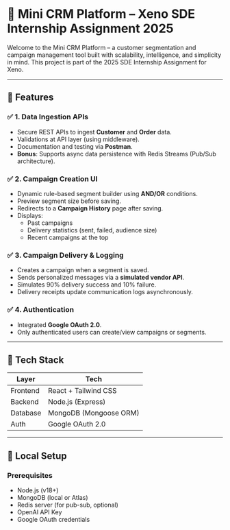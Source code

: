 # 🧠 Mini CRM Platform – Xeno SDE Internship Assignment 2025

Welcome to the Mini CRM Platform – a customer segmentation and campaign management tool built with scalability, intelligence, and simplicity in mind. This project is part of the 2025 SDE Internship Assignment for Xeno.

---

## 🚀 Features

### ✅ 1. Data Ingestion APIs
- Secure REST APIs to ingest **Customer** and **Order** data.
- Validations at API layer (using middleware).
- Documentation and testing via **Postman**.
- **Bonus**: Supports async data persistence with Redis Streams (Pub/Sub architecture).

### ✅ 2. Campaign Creation UI
- Dynamic rule-based segment builder using **AND/OR** conditions.
- Preview segment size before saving.
- Redirects to a **Campaign History** page after saving.
- Displays:
  - Past campaigns
  - Delivery statistics (sent, failed, audience size)
  - Recent campaigns at the top

### ✅ 3. Campaign Delivery & Logging
- Creates a campaign when a segment is saved.
- Sends personalized messages via a **simulated vendor API**.
- Simulates 90% delivery success and 10% failure.
- Delivery receipts update communication logs asynchronously.

### ✅ 4. Authentication
- Integrated **Google OAuth 2.0**.
- Only authenticated users can create/view campaigns or segments.

---

## 🧪 Tech Stack

| Layer         | Tech                     |
|--------------|--------------------------|
| Frontend     | React + Tailwind CSS     |
| Backend      | Node.js (Express)        |
| Database     | MongoDB (Mongoose ORM)   |
| Auth         | Google OAuth 2.0         |

---

## 🧰 Local Setup

### Prerequisites
- Node.js (v18+)
- MongoDB (local or Atlas)
- Redis server (for pub-sub, optional)
- OpenAI API Key
- Google OAuth credentials


